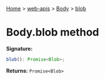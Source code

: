 [Home](./index) &gt; [web-apis](web-apis.md) &gt; [Body](web-apis.body.md) &gt; [blob](web-apis.body.blob.md)

# Body.blob method


**Signature:**
```javascript
blob(): Promise<Blob>;
```
**Returns:** `Promise<Blob>`

